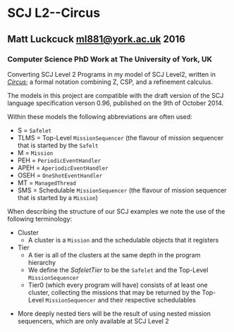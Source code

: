SCJ L2--Circus
=======

Matt Luckcuck <ml881@york.ac.uk> 2016
-----------------------------------

### Computer Science PhD Work at The University of York, UK

Converting SCJ Level 2 Programs in my model of SCJ Level2, written in [*Circus*](http://www.cs.york.ac.uk/circus); a formal notation combining Z, CSP, and a refinement calculus.

The models in this project are compatible with the draft version of the SCJ language specification verson 0.96, published on the 9th of October 2014.

Within these models the following abbreviations are often used:
* S = `Safelet`
* TLMS = Top-Level `MissionSequencer` (the flavour of mission sequencer that is started by the `Safelt`
* M = `Mission`
* PEH = `PeriodicEventHandler`
* APEH = `AperiodicEventHandler`
* OSEH = `OneShotEventHandler`
* MT = `ManagedThread`
* SMS = Schedulable `MissionSequencer` (the flavour of mission sequencer that is started by a `Mission`)


When describing the structure of our SCJ examples we note the use of the following terminology:
* Cluster
  - A cluster is a `Mission` and the schedulable objects that it registers
* Tier
  - A tier is all of the clusters at the same depth in the program hierarchy
  - We define the *SafeletTier* to be the `Safelet` and the Top-Level `MissionSequencer`
  - Tier0 (which every program will have) consists of at least one cluster, collecting the missions that may be returned by the Top-Level `MissionSequencer` and their respective schedulables
 - More deeply nested tiers will be the result of using nested mission sequencers, which are only available at SCJ Level 2
